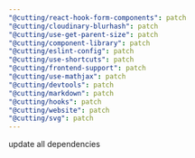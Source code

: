 ```yaml
---
"@cutting/react-hook-form-components": patch
"@cutting/cloudinary-blurhash": patch
"@cutting/use-get-parent-size": patch
"@cutting/component-library": patch
"@cutting/eslint-config": patch
"@cutting/use-shortcuts": patch
"@cutting/frontend-support": patch
"@cutting/use-mathjax": patch
"@cutting/devtools": patch
"@cutting/markdown": patch
"@cutting/hooks": patch
"@cutting/website": patch
"@cutting/svg": patch
---
```


update all dependencies
